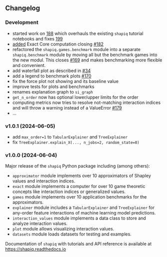 ## Changelog

### Development

- started work on [188](https://github.com/mmschlk/shapiq/issues/188) which overhauls the existing `shapiq` tutorial notebooks and fixes [199](https://github.com/mmschlk/shapiq/issues/199)
- [added](https://github.com/mmschlk/shapiq/pull/185) Exact Core computation closing [#182](https://github.com/mmschlk/shapiq/issues/182)
- refactored the `shapiq.games.benchmark` module into a separate `shapiq.benchmark` module by moving all but the benchmark games into the new modul. This closes [#169](https://github.com/mmschlk/shapiq/issues/169) and makes benchmarking more flexible and convenient.
- add waterfall plot as described in [#34](https://github.com/mmschlk/shapiq/issues/34)
- add a legend to benchmark plots [#170](https://github.com/mmschlk/shapiq/issues/170)
- fix the force plot not showing and its baseline value
- improve tests for plots and benchmarks
- renames explanation graph to `si_graph`
- `get_n_order` now has optional lower/upper limits for the order
- computing metrics now tries to resolve not-matching interaction indices and will throw a warning instead of a ValueError [#179](https://github.com/mmschlk/shapiq/issues/179)
- ...

### v1.0.1 (2024-06-05)

- add `max_order=1` to `TabularExplainer` and `TreeExplainer`
- fix `TreeExplainer.explain_X(..., n_jobs=2, random_state=0)`

### v1.0.0 (2024-06-04)

Major release of the `shapiq` Python package including (among others):

- `approximator` module implements over 10 approximators of Shapley values and interaction indices.
- `exact` module implements a computer for over 10 game theoretic concepts like interaction indices or generalized values.
- `games` module implements over 10 application benchmarks for the approximators.
- `explainer` module includes a `TabularExplainer` and `TreeExplainer` for any-order feature interactions of machine learning model predictions.
- `interaction_values` module implements a data class to store and analyze interaction values.
- `plot` module allows visualizing interaction values.
- `datasets` module loads datasets for testing and examples.

Documentation of `shapiq` with tutorials and API reference is available at https://shapiq.readthedocs.io

